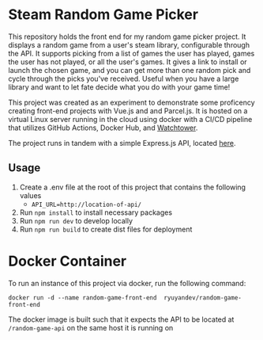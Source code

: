 # Steam Random Game Picker
This repository holds the front end for my random game picker project. It displays a random game from a user's steam library, configurable through the API. It supports picking from a list of games the user has played, games the user has not played, or all the user's games. It gives a link to install or launch the chosen game, and you can get more than one random pick and cycle through the picks you've received. Useful when you have a large library and want to let fate decide what you do with your game time!

This project was created as an experiment to demonstrate some proficency creating front-end projects with Vue.js and and Parcel.js.
It is hosted on a virtual Linux server running in the cloud using docker with a CI/CD pipeline that utilizes GitHub Actions, Docker Hub, and [Watchtower](https://github.com/containrrr/watchtower).

The project runs in tandem with a simple Express.js API, located [here](https://github.com/ryuyan-dev/random-game-api).

## Usage

1. Create a .env file at the root of this project that contains the following values
    - `API_URL=http://location-of-api/`
2. Run `npm install` to install necessary packages
3. Run `npm run dev` to develop locally
4. Run `npm run build` to create dist files for deployment

# Docker Container

To run an instance of this project via docker, run the following command:

```
docker run -d --name random-game-front-end  ryuyandev/random-game-front-end
```

The docker image is built such that it expects the API to be located at `/random-game-api` on the same host it is running on

